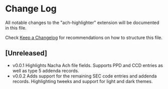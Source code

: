 # Change Log

All notable changes to the "ach-highlighter" extension will be documented in this file.

Check [Keep a Changelog](http://keepachangelog.com/) for recommendations on how to structure this file.

## [Unreleased]

- v0.0.1 Highlights Nacha Ach file fields. Supports PPD and CCD entries as well as type 5 addenda records.
- v0.0.2 Adds support for the remaining SEC code entries and addenda records. Highlighting tweeks and support for light and dark themes.